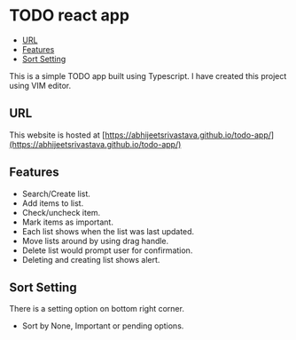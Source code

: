 # TODO react app

<!-- vim-markdown-toc GFM -->

* [URL](#url)
* [Features](#features)
* [Sort Setting](#sort-setting)

<!-- vim-markdown-toc -->

This is a simple TODO app built using Typescript. 
I have created this project using VIM editor.

## URL
This website is hosted at
[https://abhijeetsrivastava.github.io/todo-app/](https://abhijeetsrivastava.github.io/todo-app/)

## Features
- Search/Create list.
- Add items to list.
- Check/uncheck item.
- Mark items as important.
- Each list shows when the list was last updated.
- Move lists around by using drag handle.
- Delete list would prompt user for confirmation.
- Deleting and creating list shows alert.
 
## Sort Setting
There is a setting option on bottom right corner.
- Sort by None, Important or pending options.
  

